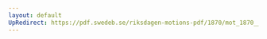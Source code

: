 ```yaml
---
layout: default
UpRedirect: https://pdf.swedeb.se/riksdagen-motions-pdf/1870/mot_1870__fk__00046/mot_1870__fk__00046_001.pdf
---
```


